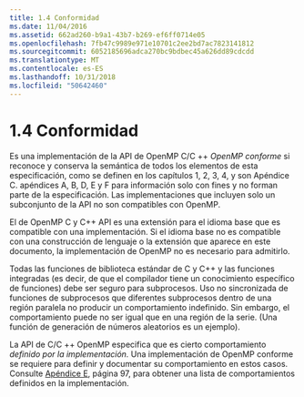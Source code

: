 ```yaml
---
title: 1.4 Conformidad
ms.date: 11/04/2016
ms.assetid: 662ad260-b9a1-43b7-b269-ef6ff0714e05
ms.openlocfilehash: 7fb47c9989e971e10701c2ee2bd7ac7823141812
ms.sourcegitcommit: 6052185696adca270bc9bdbec45a626dd89cdcdd
ms.translationtype: MT
ms.contentlocale: es-ES
ms.lasthandoff: 10/31/2018
ms.locfileid: "50642460"
---
```

# <a name="14-compliance"></a>1.4 Conformidad

Es una implementación de la API de OpenMP C/C ++ *OpenMP conforme* si reconoce y conserva la semántica de todos los elementos de esta especificación, como se definen en los capítulos 1, 2, 3, 4, y son Apéndice C. apéndices A, B, D, E y F para información solo con fines y no forman parte de la especificación. Las implementaciones que incluyen solo un subconjunto de la API no son compatibles con OpenMP.

El de OpenMP C y C++ API es una extensión para el idioma base que es compatible con una implementación. Si el idioma base no es compatible con una construcción de lenguaje o la extensión que aparece en este documento, la implementación de OpenMP no es necesario para admitirlo.

Todas las funciones de biblioteca estándar de C y C++ y las funciones integradas (es decir, de que el compilador tiene un conocimiento específico de funciones) debe ser seguro para subprocesos. Uso no sincronizada de funciones de subprocesos que diferentes subprocesos dentro de una región paralela no producir un comportamiento indefinido. Sin embargo, el comportamiento puede no ser igual que en una región de la serie. (Una función de generación de números aleatorios es un ejemplo).

La API de C/C ++ OpenMP especifica que es cierto comportamiento *definido por la implementación.* Una implementación de OpenMP conforme se requiere para definir y documentar su comportamiento en estos casos. Consulte [Apéndice E](../../parallel/openmp/e-implementation-defined-behaviors-in-openmp-c-cpp.md), página 97, para obtener una lista de comportamientos definidos en la implementación.